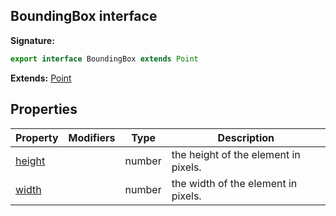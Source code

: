## BoundingBox interface

**Signature:**

```typescript
export interface BoundingBox extends Point
```

**Extends:** [Point](./puppeteer.point.md)

## Properties

| Property                                    | Modifiers | Type   | Description                          |
| ------------------------------------------- | --------- | ------ | ------------------------------------ |
| [height](./puppeteer.boundingbox.height.md) |           | number | the height of the element in pixels. |
| [width](./puppeteer.boundingbox.width.md)   |           | number | the width of the element in pixels.  |
